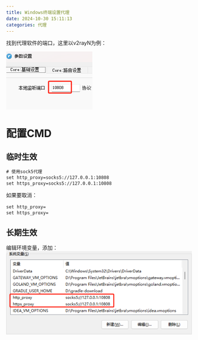 ```yaml
---
title: Windows终端设置代理
date: 2024-10-30 15:11:13
categories: 代理
---
```

找到代理软件的端口，这里以v2rayN为例：

![img.png](./Windows终端设置代理/img.png)
# 配置CMD
## 临时生效
```shell
# 使用sock5代理
set http_proxy=socks5://127.0.0.1:10808
set https_proxy=socks5://127.0.0.1:10808
```
如果要取消：
```shell
set http_proxy=
set https_proxy=
```
## 长期生效
编辑环境变量，添加：
![img_1.png](./Windows终端设置代理/img_1.png)
